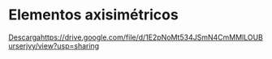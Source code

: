 # Elementos axisimétricos

[Descarga]()https://drive.google.com/file/d/1E2pNoMt534JSmN4CmMMlLOUBurserjvy/view?usp=sharing
